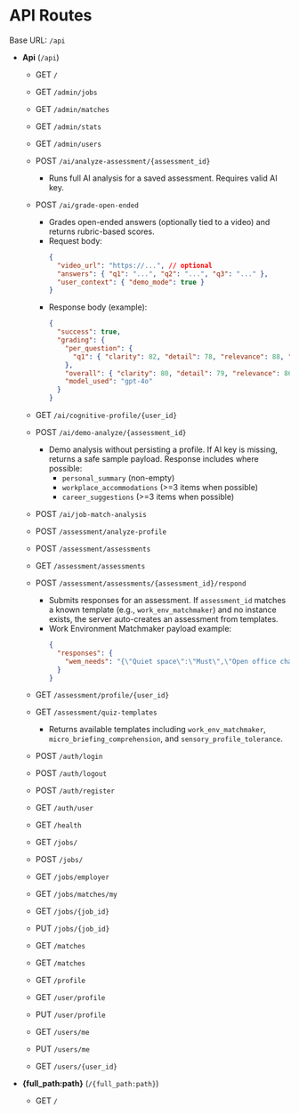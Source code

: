 # API Routes

Base URL: `/api`

- __Api__ (`/api`)

  - GET `/`

  - GET `/admin/jobs`

  - GET `/admin/matches`

  - GET `/admin/stats`

  - GET `/admin/users`

  - POST `/ai/analyze-assessment/{assessment_id}`
    - Runs full AI analysis for a saved assessment. Requires valid AI key.
  - POST `/ai/grade-open-ended`
    - Grades open-ended answers (optionally tied to a video) and returns rubric-based scores.
    - Request body:
      ```json
      {
        "video_url": "https://...", // optional
        "answers": { "q1": "...", "q2": "...", "q3": "..." },
        "user_context": { "demo_mode": true }
      }
      ```
    - Response body (example):
      ```json
      {
        "success": true,
        "grading": {
          "per_question": {
            "q1": { "clarity": 82, "detail": 78, "relevance": 88, "rationale": "..." }
          },
          "overall": { "clarity": 80, "detail": 79, "relevance": 86, "rationale": "..." },
          "model_used": "gpt-4o"
        }
      }
      ```

  - GET `/ai/cognitive-profile/{user_id}`

  - POST `/ai/demo-analyze/{assessment_id}`
    - Demo analysis without persisting a profile. If AI key is missing, returns a safe sample payload. Response includes where possible:
      - `personal_summary` (non-empty)
      - `workplace_accommodations` (>=3 items when possible)
      - `career_suggestions` (>=3 items when possible)

  - POST `/ai/job-match-analysis`

  - POST `/assessment/analyze-profile`

  - POST `/assessment/assessments`

  - GET `/assessment/assessments`

  - POST `/assessment/assessments/{assessment_id}/respond`
    - Submits responses for an assessment. If `assessment_id` matches a known template (e.g., `work_env_matchmaker`) and no instance exists, the server auto-creates an assessment from templates.
    - Work Environment Matchmaker payload example:
      ```json
      {
        "responses": {
          "wem_needs": "{\"Quiet space\":\"Must\",\"Open office chatter\":\"Avoid\"}"
        }
      }
      ```

  - GET `/assessment/profile/{user_id}`

  - GET `/assessment/quiz-templates`
    - Returns available templates including `work_env_matchmaker`, `micro_briefing_comprehension`, and `sensory_profile_tolerance`.

  - POST `/auth/login`

  - POST `/auth/logout`

  - POST `/auth/register`

  - GET `/auth/user`

  - GET `/health`

  - GET `/jobs/`

  - POST `/jobs/`

  - GET `/jobs/employer`

  - GET `/jobs/matches/my`

  - GET `/jobs/{job_id}`

  - PUT `/jobs/{job_id}`

  - GET `/matches`

  - GET `/matches`

  - GET `/profile`

  - GET `/user/profile`

  - PUT `/user/profile`

  - GET `/users/me`

  - PUT `/users/me`

  - GET `/users/{user_id}`


- __{full_path:path}__ (`/{full_path:path}`)

  - GET `/`

